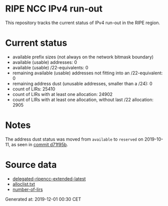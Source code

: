 # RIPE NCC IPv4 run-out
This repository tracks the current status of IPv4 run-out in the RIPE region.

# Current status
- available prefix sizes (not always on the network bitmask boundary)
- available (usable) addresses: 0
- available (usable) /22-equivalents: 0
- remaining available (usable) addresses not fitting into an /22-equivalent: 0
- remaining address dust (unusable addresses, smaller than a /24): 0
- count of LIRs: 25410
- count of LIRs with at least one allocation: 24902
- count of LIRs with at least one allocation, without last /22 allocation: 2905

# Notes
The address dust status was moved from `available` to `reserved` on 2019-10-11, as seen in [commit d71f95b](https://github.com/zajdee/ripe-ncc-ipv4-runout/commit/d71f95b1f7c9f639556e395e4ad0f41e54834954).

# Source data
- [delegated-ripencc-extended-latest](https://ftp.ripe.net/pub/stats/ripencc/delegated-ripencc-extended-latest)
- [alloclist.txt](https://ftp.ripe.net/pub/stats/ripencc/membership/alloclist.txt)
- [number-of-lirs](https://labs.ripe.net/statistics/number-of-lirs)

Generated at: 2019-12-01 00:30 CET
